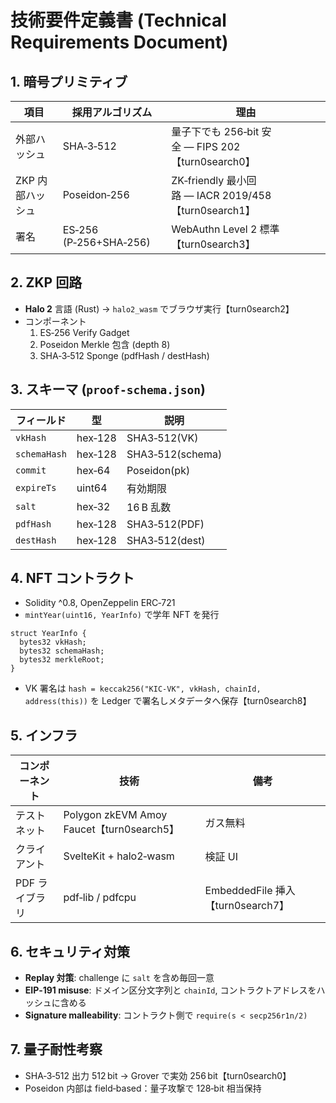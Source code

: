 
# 技術要件定義書 (Technical Requirements Document)

## 1. 暗号プリミティブ
| 項目 | 採用アルゴリズム | 理由 |
|------|-----------------|------|
| 外部ハッシュ | SHA‑3‑512 | 量子下でも 256‑bit 安全 — FIPS 202 【turn0search0】 |
| ZKP 内部ハッシュ | Poseidon‑256 | ZK‑friendly 最小回路 — IACR 2019/458 【turn0search1】 |
| 署名 | ES‑256 (P‑256+SHA‑256) | WebAuthn Level 2 標準 【turn0search3】 |

## 2. ZKP 回路
- **Halo 2** 言語 (Rust) → `halo2_wasm` でブラウザ実行【turn0search2】  
- コンポーネント  
  1. ES‑256 Verify Gadget  
  2. Poseidon Merkle 包含 (depth 8)  
  3. SHA‑3‑512 Sponge (pdfHash / destHash)  

## 3. スキーマ (`proof-schema.json`)
| フィールド | 型 | 説明 |
|------------|----|------|
| `vkHash` | hex‑128 | SHA3‑512(VK) |
| `schemaHash` | hex‑128 | SHA3‑512(schema) |
| `commit` | hex‑64 | Poseidon(pk) |
| `expireTs` | uint64 | 有効期限 |
| `salt` | hex‑32 | 16 B 乱数 |
| `pdfHash` | hex‑128 | SHA3‑512(PDF) |
| `destHash` | hex‑128 | SHA3‑512(dest) |

## 4. NFT コントラクト
- Solidity ^0.8, OpenZeppelin ERC‑721  
- `mintYear(uint16, YearInfo)` で学年 NFT を発行  
```solidity
struct YearInfo {
  bytes32 vkHash;
  bytes32 schemaHash;
  bytes32 merkleRoot;
}
```
- VK 署名は `hash = keccak256("KIC-VK", vkHash, chainId, address(this))` を Ledger で署名しメタデータへ保存【turn0search8】  

## 5. インフラ
| コンポーネント | 技術 | 備考 |
|----------------|------|------|
| テストネット | Polygon zkEVM Amoy Faucet【turn0search5】 | ガス無料 |
| クライアント | SvelteKit + halo2‑wasm | 検証 UI |
| PDF ライブラリ | pdf‑lib / pdfcpu | EmbeddedFile 挿入【turn0search7】 |

## 6. セキュリティ対策
- **Replay 対策**: challenge に `salt` を含め毎回一意  
- **EIP‑191 misuse**: ドメイン区分文字列と `chainId`, コントラクトアドレスをハッシュに含める  
- **Signature malleability**: コントラクト側で `require(s < secp256r1n/2)`  

## 7. 量子耐性考察
- SHA‑3‑512 出力 512 bit → Grover で実効 256 bit【turn0search0】  
- Poseidon 内部は field‑based：量子攻撃で 128‑bit 相当保持  
